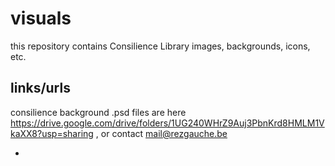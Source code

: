 # visuals
this repository contains Consilience Library images, backgrounds, icons, etc. 

## links/urls
consilience background .psd files are here https://drive.google.com/drive/folders/1UG240WHrZ9Auj3PbnKrd8HMLM1VkaXX8?usp=sharing , or contact mail@rezgauche.be

- 
